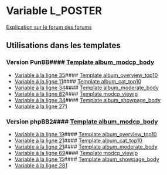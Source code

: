# Variable L_POSTER
[Explication sur le forum des forums](http://forum.forumactif.com/t294113-listing-des-variables#L_POSTER)
## Utilisations dans les templates
### Version PunBB#### [Template album_modcp_body](punbb/album_modcp_body.md)
* [Variable à la ligne 35](../punbb/album_modcp_body.tpl#L35)#### [Template album_overview_top10](punbb/album_overview_top10.md)
* [Variable à la ligne 11](../punbb/album_overview_top10.tpl#L11)#### [Template album_cat_top10](punbb/album_cat_top10.md)
* [Variable à la ligne 34](../punbb/album_cat_top10.tpl#L34)#### [Template album_moderate_body](punbb/album_moderate_body.md)
* [Variable à la ligne 82](../punbb/album_moderate_body.tpl#L82)#### [Template modcp_viewip](punbb/modcp_viewip.md)
* [Variable à la ligne 34](../punbb/modcp_viewip.tpl#L34)#### [Template album_showpage_body](punbb/album_showpage_body.md)
* [Variable à la ligne 271](../punbb/album_showpage_body.tpl#L271)
### Version phpBB2#### [Template album_modcp_body](subsilver/album_modcp_body.md)
* [Variable à la ligne 19](../subsilver/album_modcp_body.tpl#L19)#### [Template album_overview_top10](subsilver/album_overview_top10.md)
* [Variable à la ligne 21](../subsilver/album_overview_top10.tpl#L21)#### [Template album_cat_top10](subsilver/album_cat_top10.md)
* [Variable à la ligne 21](../subsilver/album_cat_top10.tpl#L21)#### [Template album_moderate_body](subsilver/album_moderate_body.md)
* [Variable à la ligne 69](../subsilver/album_moderate_body.tpl#L69)#### [Template modcp_viewip](subsilver/modcp_viewip.md)
* [Variable à la ligne 15](../subsilver/modcp_viewip.tpl#L15)#### [Template album_showpage_body](subsilver/album_showpage_body.md)
* [Variable à la ligne 281](../subsilver/album_showpage_body.tpl#L281)